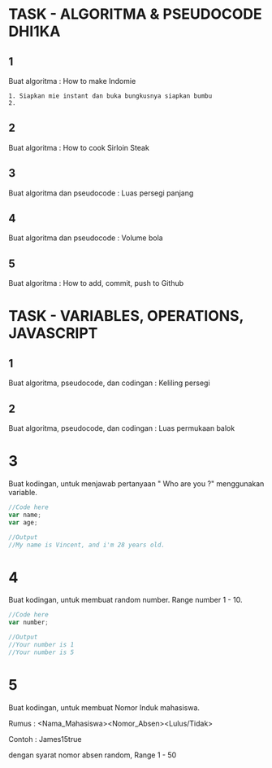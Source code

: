 # TASK - ALGORITMA & PSEUDOCODE DHI1KA

## 1

Buat algoritma : How to make Indomie

```
1. Siapkan mie instant dan buka bungkusnya siapkan bumbu
2.
```

## 2

Buat algoritma : How to cook Sirloin Steak

## 3

Buat algoritma dan pseudocode :
Luas persegi panjang

## 4

Buat algoritma dan pseudocode :
Volume bola

## 5

Buat algoritma : How to add, commit, push to Github

# TASK - VARIABLES, OPERATIONS, JAVASCRIPT

## 1

Buat algoritma, pseudocode, dan codingan :
Keliling persegi

## 2

Buat algoritma, pseudocode, dan codingan :
Luas permukaan balok

# 3

Buat kodingan, untuk menjawab pertanyaan " Who are you ?" menggunakan variable.

```javascript
//Code here
var name;
var age;

//Output
//My name is Vincent, and i'm 28 years old.
```

# 4

Buat kodingan, untuk membuat random number. Range number 1 - 10.

```javascript
//Code here
var number;

//Output
//Your number is 1
//Your number is 5
```

# 5

Buat kodingan, untuk membuat Nomor Induk mahasiswa.

Rumus : <Nama_Mahasiswa><Nomor_Absen><Lulus/Tidak>

Contoh : James15true

dengan syarat nomor absen random, Range 1 - 50

